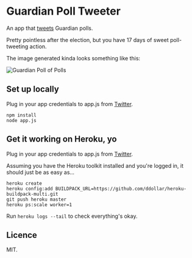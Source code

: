 # Guardian Poll Tweeter

An app that [tweets](https://twitter.com/JasonLeeFrench/status/589488625550753792) Guardian polls.

Pretty pointless after the election, but you have 17 days of sweet poll-tweeting action.

The image generated kinda looks something like this:

![Guardian Poll of Polls](https://pbs.twimg.com/media/CC5Ixi1WEAAkc2O.png:large)

Set up locally
-----------

Plug in your app credentials to app.js from [Twitter](https://apps.twitter.com/).

```
npm install
node app.js
```

Get it working on Heroku, yo
------

Plug in your app credentials to app.js from [Twitter](https://apps.twitter.com/).

Assuming you have the Heroku toolkit installed and you're logged in, it should just be as easy as...

```
heroku create
heroku config:add BUILDPACK_URL=https://github.com/ddollar/heroku-buildpack-multi.git
git push heroku master
heroku ps:scale worker=1
```

Run `heroku logs --tail` to check everything's okay.

Licence
-------

MIT.
